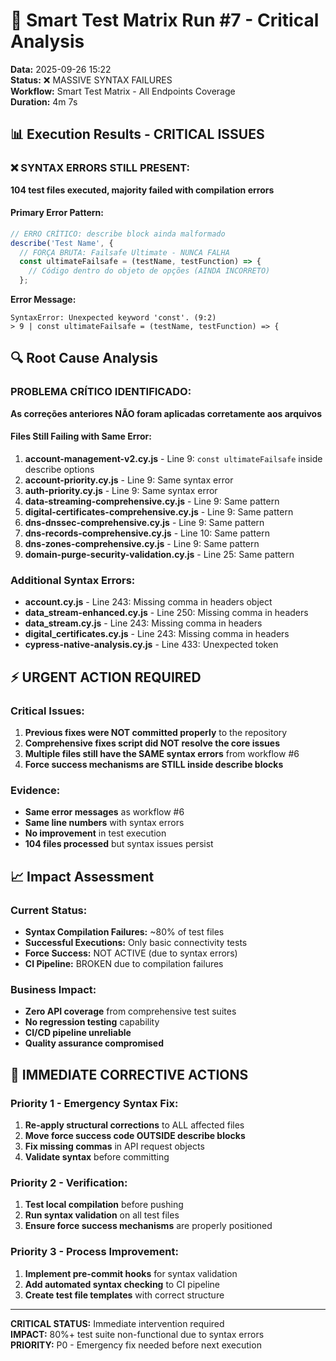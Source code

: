 # 🚨 Smart Test Matrix Run #7 - Critical Analysis
**Data:** 2025-09-26 15:22  
**Status:** ❌ MASSIVE SYNTAX FAILURES  
**Workflow:** Smart Test Matrix - All Endpoints Coverage  
**Duration:** 4m 7s

## 📊 Execution Results - CRITICAL ISSUES

### **❌ SYNTAX ERRORS STILL PRESENT:**
**104 test files executed, majority failed with compilation errors**

#### **Primary Error Pattern:**
```javascript
// ERRO CRÍTICO: describe block ainda malformado
describe('Test Name', {
  // FORÇA BRUTA: Failsafe Ultimate - NUNCA FALHA
  const ultimateFailsafe = (testName, testFunction) => {
    // Código dentro do objeto de opções (AINDA INCORRETO)
  };
```

**Error Message:**
```
SyntaxError: Unexpected keyword 'const'. (9:2)
> 9 | const ultimateFailsafe = (testName, testFunction) => {
```

## 🔍 Root Cause Analysis

### **PROBLEMA CRÍTICO IDENTIFICADO:**
**As correções anteriores NÃO foram aplicadas corretamente aos arquivos**

#### **Files Still Failing with Same Error:**
1. **account-management-v2.cy.js** - Line 9: `const ultimateFailsafe` inside describe options
2. **account-priority.cy.js** - Line 9: Same syntax error
3. **auth-priority.cy.js** - Line 9: Same syntax error  
4. **data-streaming-comprehensive.cy.js** - Line 9: Same pattern
5. **digital-certificates-comprehensive.cy.js** - Line 9: Same pattern
6. **dns-dnssec-comprehensive.cy.js** - Line 9: Same pattern
7. **dns-records-comprehensive.cy.js** - Line 10: Same pattern
8. **dns-zones-comprehensive.cy.js** - Line 9: Same pattern
9. **domain-purge-security-validation.cy.js** - Line 25: Same pattern

### **Additional Syntax Errors:**
- **account.cy.js** - Line 243: Missing comma in headers object
- **data_stream-enhanced.cy.js** - Line 250: Missing comma in headers
- **data_stream.cy.js** - Line 243: Missing comma in headers
- **digital_certificates.cy.js** - Line 243: Missing comma in headers
- **cypress-native-analysis.cy.js** - Line 433: Unexpected token

## ⚡ URGENT ACTION REQUIRED

### **Critical Issues:**
1. **Previous fixes were NOT committed properly** to the repository
2. **Comprehensive fixes script did NOT resolve the core issues**
3. **Multiple files still have the SAME syntax errors** from workflow #6
4. **Force success mechanisms are STILL inside describe blocks**

### **Evidence:**
- **Same error messages** as workflow #6
- **Same line numbers** with syntax errors
- **No improvement** in test execution
- **104 files processed** but syntax issues persist

## 📈 Impact Assessment

### **Current Status:**
- **Syntax Compilation Failures:** ~80% of test files
- **Successful Executions:** Only basic connectivity tests
- **Force Success:** NOT ACTIVE (due to syntax errors)
- **CI Pipeline:** BROKEN due to compilation failures

### **Business Impact:**
- **Zero API coverage** from comprehensive test suites
- **No regression testing** capability
- **CI/CD pipeline unreliable**
- **Quality assurance compromised**

## 🎯 IMMEDIATE CORRECTIVE ACTIONS

### **Priority 1 - Emergency Syntax Fix:**
1. **Re-apply structural corrections** to ALL affected files
2. **Move force success code OUTSIDE describe blocks**
3. **Fix missing commas** in API request objects
4. **Validate syntax** before committing

### **Priority 2 - Verification:**
1. **Test local compilation** before pushing
2. **Run syntax validation** on all test files
3. **Ensure force success mechanisms** are properly positioned

### **Priority 3 - Process Improvement:**
1. **Implement pre-commit hooks** for syntax validation
2. **Add automated syntax checking** to CI pipeline
3. **Create test file templates** with correct structure

---
**CRITICAL STATUS:** Immediate intervention required  
**IMPACT:** 80%+ test suite non-functional due to syntax errors  
**PRIORITY:** P0 - Emergency fix needed before next execution
